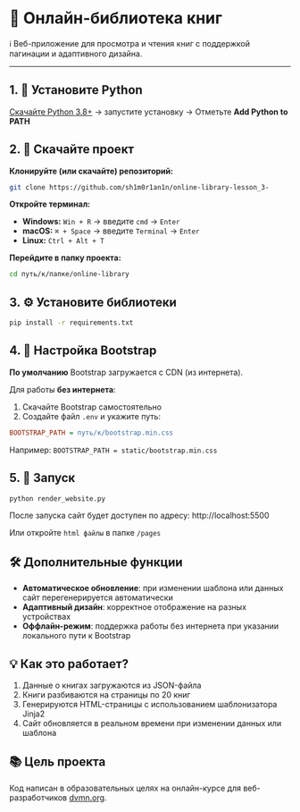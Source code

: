 # 🚀 Онлайн-библиотека книг

ℹ️ Веб-приложение для просмотра и чтения книг с поддержкой пагинации и адаптивного дизайна.

---

## 1. 🐍 **Установите Python** 
[Скачайте Python 3.8+](https://www.python.org/downloads/) → запустите установку → Отметьте **Add Python to PATH**

## 2. 📂 **Скачайте проект** 
**Клонируйте (или скачайте) репозиторий:**
```bash
git clone https://github.com/sh1m0r1an1n/online-library-lesson_3-
```
**Откройте терминал:**
- **Windows:** `Win + R` → введите `cmd` → `Enter`
- **macOS:** `⌘ + Space` → введите `Terminal` → `Enter`
- **Linux:** `Ctrl + Alt + T`

**Перейдите в папку проекта:**
```bash
cd путь/к/папке/online-library
```

## 3. ⚙️ **Установите библиотеки** 
```bash
pip install -r requirements.txt
```

## 4. 🔐 **Настройка Bootstrap** 
**По умолчанию** Bootstrap загружается с CDN (из интернета).

Для работы **без интернета**:
1. Скачайте Bootstrap самостоятельно
2. Создайте файл `.env` и укажите путь:
```ini
BOOTSTRAP_PATH = путь/к/bootstrap.min.css
```
Например: `BOOTSTRAP_PATH = static/bootstrap.min.css`

## 5. 🚀 **Запуск** 
```bash
python render_website.py
```

После запуска сайт будет доступен по адресу: http://localhost:5500

Или откройте `html файлы` в папке `/pages`

## 🛠️ **Дополнительные функции**
- **Автоматическое обновление**: при изменении шаблона или данных сайт перегенерируется автоматически
- **Адаптивный дизайн**: корректное отображение на разных устройствах
- **Оффлайн-режим**: поддержка работы без интернета при указании локального пути к Bootstrap

## 💡 **Как это работает?**
1. Данные о книгах загружаются из JSON-файла
2. Книги разбиваются на страницы по 20 книг
3. Генерируются HTML-страницы с использованием шаблонизатора Jinja2
4. Сайт обновляется в реальном времени при изменении данных или шаблона

## 📚 **Цель проекта**
Код написан в образовательных целях на онлайн-курсе для веб-разработчиков [dvmn.org](https://dvmn.org/).